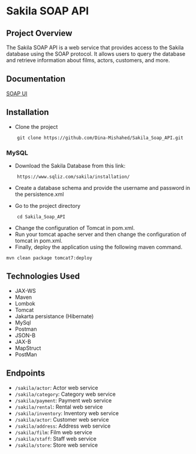 # Sakila SOAP API
## Project Overview
The Sakila SOAP API is a web service that provides access to the Sakila database using the SOAP protocol. It allows users to query the database and retrieve information about films, actors, customers, and more.
## Documentation
[SOAP UI](soapui-project.xml)
## Installation
* Clone the project

```
    git clone https://github.com/Dina-Mishahed/Sakila_Soap_API.git
```
### MySQL
* Download the Sakila Database from this link:
```
    https://www.sqliz.com/sakila/installation/ 
```
* Create a database schema and provide the username and password in the persistence.xml

* Go to the project directory
```
    cd Sakila_Soap_API
```
* Change the configuration of Tomcat in pom.xml.
* Run your tomcat apache server and then change the configuration of tomcat in pom.xml.
* Finally, deploy the application using the following maven command.
```
mvn clean package tomcat7:deploy
```
## Technologies Used
* JAX-WS
* Maven
* Lombok
* Tomcat
* Jakarta persistance (Hibernate)
* MySql
* Postman
* JSON-B
* JAX-B
* MapStruct
* PostMan

## Endpoints

* `/sakila/actor`: Actor web service
* `/sakila/category`: Category web service
* `/sakila/payment`: Payment web service
* `/sakila/rental`: Rental web service
* `/sakila/inventory`: Inventory web service
* `/sakila/actor`: Customer web service
* `/sakila/address`: Address web service
* `/sakila/film`: Film web service
* `/sakila/staff`: Staff web service
* `/sakila/store`: Store web service
